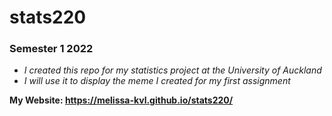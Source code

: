 # stats220
### Semester 1 2022
* *I created this repo for my statistics project at the University of Auckland*
* *I will use it to display the meme I created for my first assignment*

**My Website: https://melissa-kvl.github.io/stats220/**
